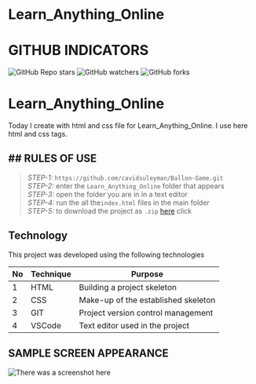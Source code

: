# Learn_Anything_Online
 
# GITHUB INDICATORS

![GitHub Repo stars](https://img.shields.io/github/stars/IlkinLion/Learn_Anything_Online?style=for-the-badge)
![GitHub watchers](https://img.shields.io/github/watchers/IlkinLion/Learn_Anything_Online?style=for-the-badge)
![GitHub forks](https://img.shields.io/github/forks/IlkinLionLearn_Anything_Online?style=for-the-badge)

  # Learn_Anything_Online

Today I create with html and css file for Learn_Anything_Online. I use here html and css tags. 
## ## RULES OF USE

> *STEP-1:* `https://github.com/cavidsuleyman/Ballon-Game.git` <br/>
> *STEP-2:*  enter the `Learn_Anything_Online` folder that appears <br/>
> *STEP-3:*  open the folder you are in in a text editor <br/>
> *STEP-4:*  run the  all the`index.html` files in the main folder <br/>
> *STEP-5:*  to download the project as `.zip`  [here](https://github.com/cavidsuleyman/Ballon-Game/archive/refs/heads/master.zip) click <br/>


## Technology

This project was developed using the following technologies

| No | Technique | Purpose |
| - | ---------- | --------------------- |
| 1 | HTML | Building a project skeleton |
| 2 | CSS |  Make-up of the established skeleton |
| 3 | GIT |  Project version control management |
| 4 | VSCode | Text editor used in the project |


## SAMPLE SCREEN APPEARANCE

![There was a screenshot here](./screen_1.1.1.PNG)
